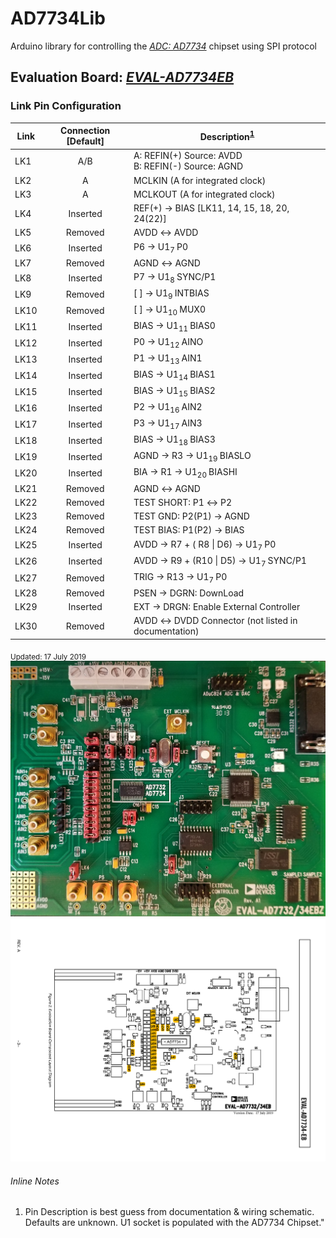 # AD7734Lib

Arduino library for controlling the *[ADC: AD7734]* chipset using SPI protocol

## **Evaluation Board**: *[EVAL-AD7734EB]*

### Link Pin Configuration

   | Link | Connection [Default] | Description<sup>[1](#Inline-Notes)</sup>                                 |
   | ---- | :------------------: | ------------------------------------------------------ |
   | LK1  |         A/B          | A: REFIN(+) Source: AVDD <br> B: REFIN(-) Source: AGND |
   | LK2  |          A           | MCLKIN  (A for integrated clock)                       |
   | LK3  |          A           | MCLKOUT (A for integrated clock)                       |
   | LK4  |       Inserted       | REF(+) → BIAS [LK11, 14, 15, 18, 20, 24(22)]           |
   | LK5  |       Removed        | AVDD ↔ AVDD                                            |
   | LK6  |       Inserted       | P6   → U1<sub>7 </sub>P0                               |
   | LK7  |       Removed        | AGND ↔ AGND                                            |
   | LK8  |       Inserted       | P7   → U1<sub>8 </sub>SYNC/P1                          |
   | LK9  |       Removed        | [ ]  → U1<sub>9 </sub>INTBIAS                          |
   | LK10 |       Removed        | [ ]  → U1<sub>10 </sub>MUX0                            |
   | LK11 |       Inserted       | BIAS → U1<sub>11 </sub>BIAS0                           |
   | LK12 |       Inserted       | P0   → U1<sub>12 </sub>AINO                            |
   | LK13 |       Inserted       | P1   → U1<sub>13 </sub>AIN1                            |
   | LK14 |       Inserted       | BIAS → U1<sub>14 </sub>BIAS1                           |
   | LK15 |       Inserted       | BIAS → U1<sub>15 </sub>BIAS2                           |
   | LK16 |       Inserted       | P2   → U1<sub>16 </sub>AIN2                            |
   | LK17 |       Inserted       | P3   → U1<sub>17 </sub>AIN3                            |
   | LK18 |       Inserted       | BIAS → U1<sub>18 </sub>BIAS3                           |
   | LK19 |       Inserted       | AGND → R3 → U1<sub>19 </sub>BIASLO                     |
   | LK20 |       Inserted       | BIA  → R1 → U1<sub>20 </sub>BIASHI                     |
   | LK21 |       Removed        | AGND ↔ AGND                                            |
   | LK22 |       Removed        | TEST SHORT: P1 ↔ P2                                    |
   | LK23 |       Removed        | TEST GND: P2(P1) → AGND                         |
   | LK24 |       Removed        | TEST BIAS:  P1(P2) → BIAS                             |
   | LK25 |       Inserted       | AVDD → R7 + ( R8 \| D6) → U1<sub>7 </sub>P0            |
   | LK26 |       Inserted       | AVDD → R9 + (R10 \| D5) → U1<sub>7 </sub>SYNC/P1       |
   | LK27 |       Removed        | TRIG → R13 → U1<sub>7 </sub>P0                         |
   | LK28 |       Removed        | PSEN → DGRN: DownLoad                                 |
   | LK29 |       Inserted       | EXT  → DRGN: Enable External Controller               |
   | LK30 |       Removed        | AVDD ↔ DVDD Connector (not listed in documentation)    |

<sub> Updated: 17 July 2019 </sub>
![ADC LINKS IMAGE](./docs/LINK.EVAL-AD7734EB.20190717.jpg)
![ADC LINKS SKETCH](./docs/LINK.EVAL-AD7734EB.20190717.png)

[ADC: AD7734]: https://www.analog.com/media/en/technical-documentation/data-sheets/AD7734.pdf
[EVAL-AD7734EB]: ./docs/EVAL-AD7734EB_revA.pdf

###### Inline Notes

1. Pin Description is best guess from documentation & wiring schematic. Defaults are unknown. U1 socket is populated with the AD7734 Chipset."
